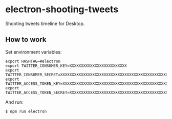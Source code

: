 # electron-shooting-tweets
Shooting tweets timeline for Desktop.

## How to work

Set environment variables:

```
export HASHTAG=#electron
export TWITTER_CONSUMER_KEY=XXXXXXXXXXXXXXXXXXXXXXXXX
export TWITTER_CONSUMER_SECRET=XXXXXXXXXXXXXXXXXXXXXXXXXXXXXXXXXXXXXXXXXXXXXXXXXX
export TWITTER_ACCESS_TOKEN_KEY=XXXXXXXXXXXXXXXXXXXXXXXXXXXXXXXXXXXXXXXXXXXXXXXXXX
export TWITTER_ACCESS_TOKEN_SECRET=XXXXXXXXXXXXXXXXXXXXXXXXXXXXXXXXXXXXXXXXXXXXX
```

And run:

```
$ npm run electron
```
